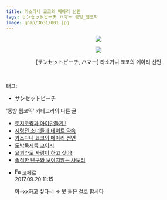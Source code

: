 ```yaml
---
title: 카소다니 쿄코의 메아리 선언
tags: サンセットビーチ ハマー 동방_웹코믹
image: ghap/3631/001.jpg
---
```

<div class="article">
<p style="text-align: center; clear: none; float: none;"><img src="{{ site.nasurl }}/ghap/3631/001.jpg"/></p>
<p style="text-align: center; clear: none; float: none;"><img src="{{ site.nasurl }}/ghap/3631/002.jpg"/></p>
<p style="text-align: center; clear: none; float: none;">[サンセットビーチ, ハマー] 타소가니 쿄코의 메아리 선언</p>
<p><br/></p>
</div><div class="tagTrail">
<p>태그: </p>
<ul>
<li>サンセットビーチ</li>
</ul>
</div><div class="another">
<p>'동방 웹코믹' 카테고리의 다른 글</p>
<ul>
<li><a href="/2017-08-10-ghap_3633">토지코쨩과 아이만들기!!</a></li>
<li><a href="/2017-08-10-ghap_3632">지령전 소녀들과 데이트 약속</a></li>
<li><a href="/2017-08-10-ghap_3631">카소다니 쿄코의 메아리 선언</a></li>
<li><a href="/2017-08-10-ghap_3628">도박묵시록 코이시</a></li>
<li><a href="/2017-08-03-ghap_3611">요괴라도 사랑이 하고 싶어!</a></li>
<li><a href="/2017-07-21-ghap_3593">솔직한 텐구와 보이지않는 사토리</a></li>
</ul>
</div><div class="cb_module cb_fluid">
<div class="cb_wrt cb_profile">
<div class="comment">
<ul>
<li class="cb_thumb_off" id="comment15086863">
<div class="cb_comment_area">
<div class="cb_info_area">
<div class="cb_section">
<span class="cb_nick_name"><img alt="Favicon of http://blog.naver.com/berpo77/221060134998" height="16" onerror="this.onerror=null;this.parentNode.removeChild(this)" src="http://blog.naver.com/favicon.ico" width="16"/> <a href="http://blog.naver.com/berpo77/221060134998" onclick="return openLinkInNewWindow(this)">코페르</a></span>
</div>
<div class="cb_section">
<span class="cb_date">2017.09.20 11:15 </span>
</div>
</div>
<div class="cb_dsc_comment">
<p class="cb_dsc">
											아~xx하고 싶다~! → 못 들은 걸로 합시다 
										</p>
</div>
</div></li>
</ul>
</div>
</div><!-- commentList close -->
</div>